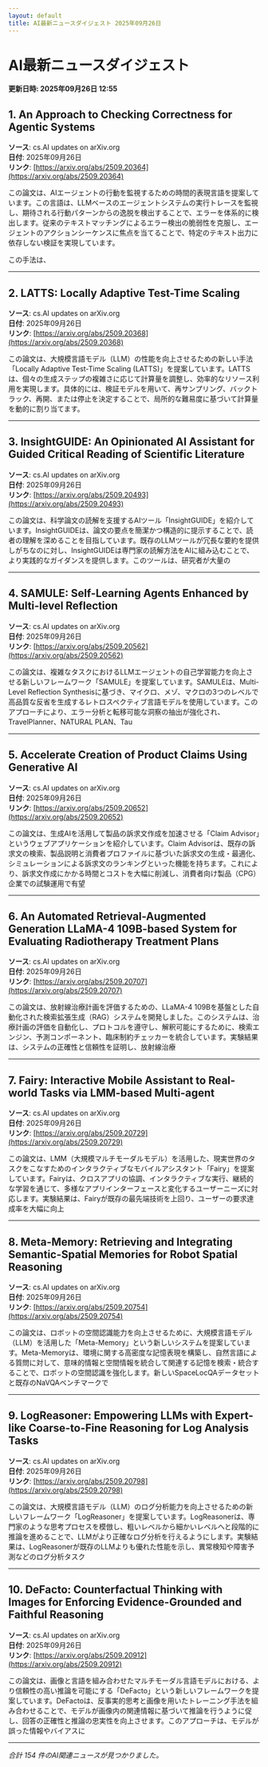 ```yaml
---
layout: default
title: AI最新ニュースダイジェスト 2025年09月26日
---
```


# AI最新ニュースダイジェスト
**更新日時: 2025年09月26日 12:55**

## 1. An Approach to Checking Correctness for Agentic Systems

**ソース**: cs.AI updates on arXiv.org  
**日付**: 2025年09月26日  
**リンク**: [https://arxiv.org/abs/2509.20364](https://arxiv.org/abs/2509.20364)  

この論文は、AIエージェントの行動を監視するための時間的表現言語を提案しています。この言語は、LLMベースのエージェントシステムの実行トレースを監視し、期待される行動パターンからの逸脱を検出することで、エラーを体系的に検出します。従来のテキストマッチングによるエラー検出の脆弱性を克服し、エージェントのアクションシーケンスに焦点を当てることで、特定のテキスト出力に依存しない検証を実現しています。

この手法は、  

---

## 2. LATTS: Locally Adaptive Test-Time Scaling

**ソース**: cs.AI updates on arXiv.org  
**日付**: 2025年09月26日  
**リンク**: [https://arxiv.org/abs/2509.20368](https://arxiv.org/abs/2509.20368)  

この論文は、大規模言語モデル（LLM）の性能を向上させるための新しい手法「Locally Adaptive Test-Time Scaling (LATTS)」を提案しています。LATTSは、個々の生成ステップの複雑さに応じて計算量を調整し、効率的なリソース利用を実現します。具体的には、検証モデルを用いて、再サンプリング、バックトラック、再開、または停止を決定することで、局所的な難易度に基づいて計算量を動的に割り当てます。  

---

## 3. InsightGUIDE: An Opinionated AI Assistant for Guided Critical Reading of Scientific Literature

**ソース**: cs.AI updates on arXiv.org  
**日付**: 2025年09月26日  
**リンク**: [https://arxiv.org/abs/2509.20493](https://arxiv.org/abs/2509.20493)  

この論文は、科学論文の読解を支援するAIツール「InsightGUIDE」を紹介しています。InsightGUIDEは、論文の要点を簡潔かつ構造的に提示することで、読者の理解を深めることを目指しています。既存のLLMツールが冗長な要約を提供しがちなのに対し、InsightGUIDEは専門家の読解方法をAIに組み込むことで、より実践的なガイダンスを提供します。このツールは、研究者が大量の  

---

## 4. SAMULE: Self-Learning Agents Enhanced by Multi-level Reflection

**ソース**: cs.AI updates on arXiv.org  
**日付**: 2025年09月26日  
**リンク**: [https://arxiv.org/abs/2509.20562](https://arxiv.org/abs/2509.20562)  

この論文は、複雑なタスクにおけるLLMエージェントの自己学習能力を向上させる新しいフレームワーク「SAMULE」を提案しています。SAMULEは、Multi-Level Reflection Synthesisに基づき、マイクロ、メゾ、マクロの3つのレベルで高品質な反省を生成するレトロスペクティブ言語モデルを使用しています。このアプローチにより、エラー分析と転移可能な洞察の抽出が強化され、TravelPlanner、NATURAL PLAN、Tau  

---

## 5. Accelerate Creation of Product Claims Using Generative AI

**ソース**: cs.AI updates on arXiv.org  
**日付**: 2025年09月26日  
**リンク**: [https://arxiv.org/abs/2509.20652](https://arxiv.org/abs/2509.20652)  

この論文は、生成AIを活用して製品の訴求文作成を加速させる「Claim Advisor」というウェブアプリケーションを紹介しています。Claim Advisorは、既存の訴求文の検索、製品説明と消費者プロファイルに基づいた訴求文の生成・最適化、シミュレーションによる訴求文のランキングといった機能を持ちます。これにより、訴求文作成にかかる時間とコストを大幅に削減し、消費者向け製品（CPG）企業での試験運用で有望  

---

## 6. An Automated Retrieval-Augmented Generation LLaMA-4 109B-based System for Evaluating Radiotherapy Treatment Plans

**ソース**: cs.AI updates on arXiv.org  
**日付**: 2025年09月26日  
**リンク**: [https://arxiv.org/abs/2509.20707](https://arxiv.org/abs/2509.20707)  

この論文は、放射線治療計画を評価するための、LLaMA-4 109Bを基盤とした自動化された検索拡張生成（RAG）システムを開発しました。このシステムは、治療計画の評価を自動化し、プロトコルを遵守し、解釈可能にするために、検索エンジン、予測コンポーネント、臨床制約チェッカーを統合しています。実験結果は、システムの正確性と信頼性を証明し、放射線治療  

---

## 7. Fairy: Interactive Mobile Assistant to Real-world Tasks via LMM-based Multi-agent

**ソース**: cs.AI updates on arXiv.org  
**日付**: 2025年09月26日  
**リンク**: [https://arxiv.org/abs/2509.20729](https://arxiv.org/abs/2509.20729)  

この論文は、LMM（大規模マルチモーダルモデル）を活用した、現実世界のタスクをこなすためのインタラクティブなモバイルアシスタント「Fairy」を提案しています。Fairyは、クロスアプリの協調、インタラクティブな実行、継続的な学習を通じて、多様なアプリインターフェースと変化するユーザーニーズに対応します。実験結果は、Fairyが既存の最先端技術を上回り、ユーザーの要求達成率を大幅に向上  

---

## 8. Meta-Memory: Retrieving and Integrating Semantic-Spatial Memories for Robot Spatial Reasoning

**ソース**: cs.AI updates on arXiv.org  
**日付**: 2025年09月26日  
**リンク**: [https://arxiv.org/abs/2509.20754](https://arxiv.org/abs/2509.20754)  

この論文は、ロボットの空間認識能力を向上させるために、大規模言語モデル（LLM）を活用した「Meta-Memory」という新しいシステムを提案しています。Meta-Memoryは、環境に関する高密度な記憶表現を構築し、自然言語による質問に対して、意味的情報と空間情報を統合して関連する記憶を検索・統合することで、ロボットの空間認識を強化します。新しいSpaceLocQAデータセットと既存のNaVQAベンチマークで  

---

## 9. LogReasoner: Empowering LLMs with Expert-like Coarse-to-Fine Reasoning for Log Analysis Tasks

**ソース**: cs.AI updates on arXiv.org  
**日付**: 2025年09月26日  
**リンク**: [https://arxiv.org/abs/2509.20798](https://arxiv.org/abs/2509.20798)  

この論文は、大規模言語モデル（LLM）のログ分析能力を向上させるための新しいフレームワーク「LogReasoner」を提案しています。LogReasonerは、専門家のような思考プロセスを模倣し、粗いレベルから細かいレベルへと段階的に推論を進めることで、LLMがより正確なログ分析を行えるようにします。実験結果は、LogReasonerが既存のLLMよりも優れた性能を示し、異常検知や障害予測などのログ分析タスク  

---

## 10. DeFacto: Counterfactual Thinking with Images for Enforcing Evidence-Grounded and Faithful Reasoning

**ソース**: cs.AI updates on arXiv.org  
**日付**: 2025年09月26日  
**リンク**: [https://arxiv.org/abs/2509.20912](https://arxiv.org/abs/2509.20912)  

この論文は、画像と言語を組み合わせたマルチモーダル言語モデルにおける、より信頼性の高い推論を可能にする「DeFacto」という新しいフレームワークを提案しています。DeFactoは、反事実的思考と画像を用いたトレーニング手法を組み合わせることで、モデルが画像内の関連情報に基づいて推論を行うように促し、回答の正確性と推論の忠実性を向上させます。このアプローチは、モデルが誤った情報やバイアスに  

---

*合計 154 件のAI関連ニュースが見つかりました。*
